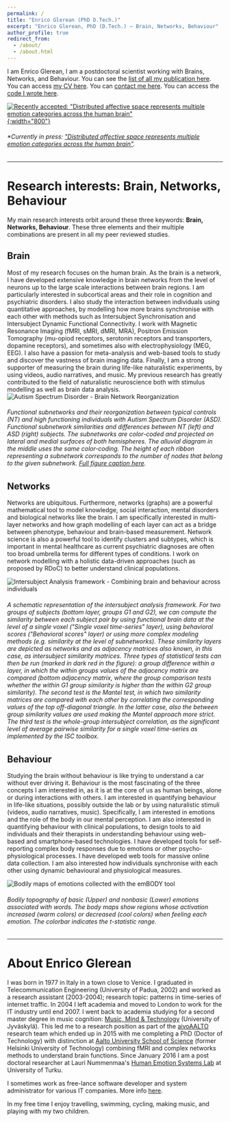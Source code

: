 ```yaml
---
permalink: /
title: "Enrico Glerean (PhD D.Tech.)"
excerpt: "Enrico Glerean, PhD (D.Tech.) – Brain, Networks, Behaviour"
author_profile: true
redirect_from: 
  - /about/
  - /about.html
---
```


I am Enrico Glerean, I am a postdoctoral scientist working with Brains, Networks, and Behaviour. You can see the <a href="/publications/">list of all my publication here</a>. You can access <a href="https://eglerean.github.io/files/Enrico_Glerean_CV.pdf">my CV here</a>. You can <a href="mailto:enrico.glerean@utu.fi">contact me here</a>. You can access the <a href="/code/">code I wrote here</a>. 



[![Recently accepted: "Distributed affective space represents multiple emotion categories across the human brain"](/images/inpress20180330.png){:width="800"}](https://academic.oup.com/scan/advance-article/doi/10.1093/scan/nsy018/4956228)
###### *Currently in press: <a href="https://academic.oup.com/scan/advance-article/doi/10.1093/scan/nsy018/4956228">"Distributed affective space represents multiple emotion categories across the human brain"</a>. 

---

Research interests: Brain, Networks, Behaviour
======
My main research interests orbit around these three keywords: <b>Brain, Networks, Behaviour</b>. These three elements and their multiple combinations are present in all my peer reviewed studies.

Brain
------
Most of my research focuses on the human brain. As the brain is a network, I have developed extensive knowledge in brain networks from the level of neurons up to the large scale interactions between brain regions. I am particularly interested in subcortical areas and their role in cognition and psychiatric disorders. I also study the interaction between individuals using quantitative approaches, by modelling how more brains synchronise with each other with methods such as Intersubject Synchronisation and Intersubject Dynamic Functional Connectivity. I work with Magnetic Resonance Imaging (fMRI, sMRI, dMRI, MRA), Positron Emission Tomography (mu-opiod receptors, serotonin receptors and transporters, dopamine receptors), and sometimes also with electrophysiology (MEG, EEG). I also have a passion for meta-analysis and web-based tools to study and discover the vastness of brain imaging data. Finally, I am a strong supporter of measuring the brain during life-like naturalistic experiments, by using videos, audio narratives, and music. My previous research has greatly contributed to the field of naturalistic neuroscience both with stimulus modelling as well as brain data analysis.
![Autism Spectrum Disorder - Brain Network Reorganization](/images/Glerean2015_ASN_Figure2.png)
###### *Functional subnetworks and their reorganization between typical controls (NT) and high functioning individuals with Autism Spectrum Disorder (ASD). Functional subnetwork similarities and differences between NT (left) and ASD (right) subjects. The subnetworks are color-coded and projected on lateral and medial surfaces of both hemispheres. The alluvial diagram in the middle uses the same color-coding. The height of each ribbon representing a subnetwork corresponds to the number of nodes that belong to the given subnetwork. <a href="/files/Glerean_et_al-2015-Human_Brain_Mapping.pdf">Full figure caption here</a>.*



Networks
------
Networks are ubiquitous. Furthermore, networks (graphs) are a powerful mathematical tool to model knowledge, social interaction, mental disorders and biological networks like the brain. I am specifically interested in multi-layer networks and how graph modelling of each layer can act as a bridge between phenotype, behaviour and brain-based measurement. Network science is also a powerful tool to identify clusters and subtypes, which is important in mental healthcare as current psychiatric diagnoses are often too broad umbrella terms for different types of conditions. I work on network modelling with a holistic data-driven approaches (such as proposed by RDoC) to better understand clinical populations.

![Intersubject Analysis framework - Combining brain and behaviour across individuals](/images/Glerean2015_Diss_ISA.png)
###### *A schematic representation of the intersubject analysis framework. For two groups of subjects (bottom layer, groups G1 and G2), we can compute the similarity between each subject pair by using functional brain data at the level of a single voxel ("Single voxel time-series" layer), using behavioral scores ("Behavioral scores" layer) or using more complex modeling methods (e.g. similarity at the level of subnetworks). These similarity layers are depicted as networks and as adjacency matrices also known, in this case, as intersubject similarity matrices. Three types of statistical tests can then be run (marked in dark red in the figure): a group difference within a layer, in which the within groups values of the adjacency matrix are compared (bottom adjacency matrix, where the group comparison tests whether the within G1 group similarity is higher than the within G2 group similarity). The second test is the Mantel test, in which two similarity matrices are compared with each other by correlating the corresponding values of the top off-diagonal triangle. In the latter case, also the between group similarity values are used making the Mantel approach more strict. The third test is the whole-group intersubject correlation, as the significant level of average pairwise similarity for a single voxel time-series as implemented by the ISC toolbox.*


Behaviour
------
Studying the brain without behaviour is like trying to understand a car without ever driving it. Behaviour is the most fascinating of the three concepts I am interested in, as it is at the core of us as human beings, alone or during interactions with others. I am interested in quantifying behaviour in life-like situations, possibly outside the lab or by using naturalistic stimuli (videos, audio narratives, music). Specifically, I am interested in emotions and the role of the body in our mental perception. I am also interested in quantifying behaviour with clinical populations, to design tools to aid individuals and their therapists in understanding behaviour using web-based and smartphone-based technologies. I have developed tools for self-reporting complex body responses due to emotions or other psycho-physiological processes. I have developed web tools for massive online data collection. I am also interested how individuals synchronise with each other using dynamic behavioural and physiological measures. 

![Bodily maps of emotions collected with the emBODY tool](/images/Glerean2014_Body.png)
###### *Bodily topography of basic (Upper) and nonbasic (Lower) emotions associated with words. The body maps show regions whose activation increased (warm colors) or decreased (cool colors) when feeling each emotion. The colorbar indicates the t-statistic range.*


---

About Enrico Glerean
======
I was born in 1977 in Italy in a town close to Venice. I graduated in Telecommunication Engineering (University of Padua, 2002) and worked as a research assistant (2003-2004); research topic: patterns in time-series of internet traffic. In 2004 I left academia and moved to London to work for the IT industry until end 2007. I went back to academia studying for a second master degree in music cognition: <a href="https://www.jyu.fi/hum/laitokset/musiikki/en/studies/mmt/MMT-programme">Music, Mind &amp; Technology</a> (University of Jyv&auml;skyl&auml;). This led me to a research position as part of the <a href="http://neuro.hut.fi/aivoaalto/">aivoAALTO</a> research team which ended up in 2015 with me completing a PhD (Doctor of Technology) with distinction at <a href="http://sci.aalto.fi/en/">Aalto University School of Science</a> (former Helsinki University of Technology) combining fMRI and complex networks methods to understand brain functions. 
Since January 2016 I am a post doctoral researcher at Lauri Nummenmaa's <a href="http://emotion.utu.fi/">Human Emotion Systems Lab</a> at University of Turku.

I sometimes work as free-lance software developer and system administrator for various IT companies. More info <a href="http://fi.linkedin.com/in/enricoglerean">here</a>.

In my free time I enjoy travelling, swimming, cycling, making music, and playing with my two children.


